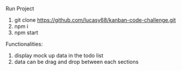 Run Project

1. git clone https://github.com/lucasy68/kanban-code-challenge.git
2. npm i
3. npm start

Functionalities:

1. display mock up data in the todo list
2. data can be drag and drop between each sections
